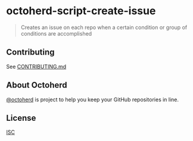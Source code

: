 # octoherd-script-create-issue

> Creates an issue on each repo when a certain condition or group of conditions are accomplished

## Contributing

See [CONTRIBUTING.md](CONTRIBUTING.md)

## About Octoherd

[@octoherd](https://github.com/octoherd/) is project to help you keep your GitHub repositories in line.

## License

[ISC](LICENSE.md)
